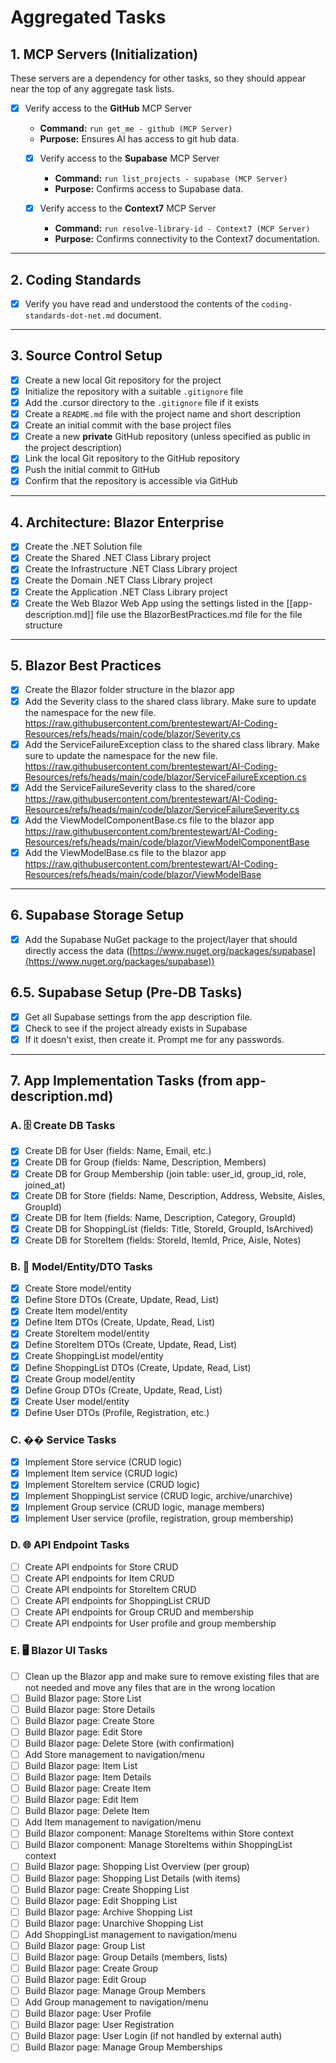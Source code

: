 # Aggregated Tasks

## 1. MCP Servers (Initialization)
These servers are a dependency for other tasks, so they should appear near the top of any aggregate task lists.

-  [x] Verify access to the **GitHub** MCP Server
    - **Command:** `run get_me - github (MCP Server)`
    - **Purpose:** Ensures AI has access to git hub data.

  -  [x] Verify access to the **Supabase** MCP Server
    - **Command:** `run list_projects - supabase (MCP Server)`
    - **Purpose:** Confirms access to Supabase data.

  -  [x] Verify access to the **Context7** MCP Server
    - **Command:** `run resolve-library-id - Context7 (MCP Server)`
    - **Purpose:** Confirms connectivity to the Context7 documentation.

---

## 2. Coding Standards
-  [x] Verify you have read and understood the contents of the `coding-standards-dot-net.md` document.

---

## 3. Source Control Setup
- [x] Create a new local Git repository for the project
- [x] Initialize the repository with a suitable `.gitignore` file
- [x] Add the .cursor directory to the `.gitignore` file if it exists
- [x] Create a `README.md` file with the project name and short description
- [x] Create an initial commit with the base project files
- [x] Create a new **private** GitHub repository (unless specified as public in the project description)
- [x] Link the local Git repository to the GitHub repository
- [x] Push the initial commit to GitHub
- [x] Confirm that the repository is accessible via GitHub

---

## 4. Architecture: Blazor Enterprise
*  [x] Create the .NET Solution file 
*  [x] Create the Shared .NET Class Library project
*  [x] Create the Infrastructure .NET Class Library project
*  [x] Create the Domain .NET Class Library project
*  [x] Create the Application .NET Class Library project
*  [x] Create the Web Blazor Web App using the settings listed in the [[app-description.md]] file use the BlazorBestPractices.md file for the file structure

---

## 5. Blazor Best Practices
*  [x] Create the Blazor folder structure in the blazor app
*  [x] Add the Severity class to the shared class library. Make sure to update the namespace for the new file. https://raw.githubusercontent.com/brentestewart/AI-Coding-Resources/refs/heads/main/code/blazor/Severity.cs
*  [x] Add the ServiceFailureException class to the shared class library. Make sure to update the namespace for the new file. https://raw.githubusercontent.com/brentestewart/AI-Coding-Resources/refs/heads/main/code/blazor/ServiceFailureException.cs
*  [x] Add the ServiceFailureSeverity class to the shared/core https://raw.githubusercontent.com/brentestewart/AI-Coding-Resources/refs/heads/main/code/blazor/ServiceFailureSeverity.cs
*  [x] Add the ViewModelComponentBase.cs file to the blazor app https://raw.githubusercontent.com/brentestewart/AI-Coding-Resources/refs/heads/main/code/blazor/ViewModelComponentBase
*  [x] Add the ViewModelBase.cs file to the blazor app https://raw.githubusercontent.com/brentestewart/AI-Coding-Resources/refs/heads/main/code/blazor/ViewModelBase

---

## 6. Supabase Storage Setup
- [x] Add the Supabase NuGet package to the project/layer that should directly access the data ([https://www.nuget.org/packages/supabase](https://www.nuget.org/packages/supabase))

## 6.5. Supabase Setup (Pre-DB Tasks)
- [x] Get all Supabase settings from the app description file.
- [x] Check to see if the project already exists in Supabase
- [x] If it doesn't exist, then create it. Prompt me for any passwords.

---

## 7. App Implementation Tasks (from app-description.md)

### A. 🗄️ Create DB Tasks
- [x] Create DB for User (fields: Name, Email, etc.)
- [x] Create DB for Group (fields: Name, Description, Members)
- [x] Create DB for Group Membership (join table: user_id, group_id, role, joined_at)
- [x] Create DB for Store (fields: Name, Description, Address, Website, Aisles, GroupId)
- [x] Create DB for Item (fields: Name, Description, Category, GroupId)
- [x] Create DB for ShoppingList (fields: Title, StoreId, GroupId, IsArchived)
- [x] Create DB for StoreItem (fields: StoreId, ItemId, Price, Aisle, Notes)

### B. 🧩 Model/Entity/DTO Tasks
- [x] Create Store model/entity
- [x] Define Store DTOs (Create, Update, Read, List)
- [x] Create Item model/entity
- [x] Define Item DTOs (Create, Update, Read, List)
- [x] Create StoreItem model/entity
- [x] Define StoreItem DTOs (Create, Update, Read, List)
- [x] Create ShoppingList model/entity
- [x] Define ShoppingList DTOs (Create, Update, Read, List)
- [x] Create Group model/entity
- [x] Define Group DTOs (Create, Update, Read, List)
- [x] Create User model/entity
- [x] Define User DTOs (Profile, Registration, etc.)

### C. ��️ Service Tasks
- [x] Implement Store service (CRUD logic)
- [x] Implement Item service (CRUD logic)
- [x] Implement StoreItem service (CRUD logic)
- [x] Implement ShoppingList service (CRUD logic, archive/unarchive)
- [x] Implement Group service (CRUD logic, manage members)
- [x] Implement User service (profile, registration, group membership)

### D. 🌐 API Endpoint Tasks
- [ ] Create API endpoints for Store CRUD
- [ ] Create API endpoints for Item CRUD
- [ ] Create API endpoints for StoreItem CRUD
- [ ] Create API endpoints for ShoppingList CRUD
- [ ] Create API endpoints for Group CRUD and membership
- [ ] Create API endpoints for User profile and group membership

### E. 🖥️ Blazor UI Tasks
- [ ] Clean up the Blazor app and make sure to remove existing files that are not needed and move any files that are in the wrong location
- [ ] Build Blazor page: Store List
- [ ] Build Blazor page: Store Details
- [ ] Build Blazor page: Create Store
- [ ] Build Blazor page: Edit Store
- [ ] Build Blazor page: Delete Store (with confirmation)
- [ ] Add Store management to navigation/menu
- [ ] Build Blazor page: Item List
- [ ] Build Blazor page: Item Details
- [ ] Build Blazor page: Create Item
- [ ] Build Blazor page: Edit Item
- [ ] Build Blazor page: Delete Item
- [ ] Add Item management to navigation/menu
- [ ] Build Blazor component: Manage StoreItems within Store context
- [ ] Build Blazor component: Manage StoreItems within ShoppingList context
- [ ] Build Blazor page: Shopping List Overview (per group)
- [ ] Build Blazor page: Shopping List Details (with items)
- [ ] Build Blazor page: Create Shopping List
- [ ] Build Blazor page: Edit Shopping List
- [ ] Build Blazor page: Archive Shopping List
- [ ] Build Blazor page: Unarchive Shopping List
- [ ] Add ShoppingList management to navigation/menu
- [ ] Build Blazor page: Group List
- [ ] Build Blazor page: Group Details (members, lists)
- [ ] Build Blazor page: Create Group
- [ ] Build Blazor page: Edit Group
- [ ] Build Blazor page: Manage Group Members
- [ ] Add Group management to navigation/menu
- [ ] Build Blazor page: User Profile
- [ ] Build Blazor page: User Registration
- [ ] Build Blazor page: User Login (if not handled by external auth)
- [ ] Build Blazor page: Manage Group Memberships 